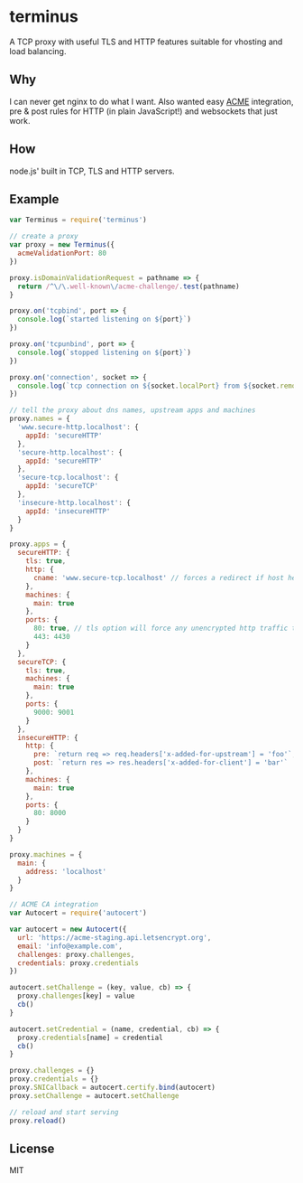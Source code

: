 # terminus
A TCP proxy with useful TLS and HTTP features suitable for vhosting and load balancing.

## Why
I can never get nginx to do what I want. Also wanted easy [ACME](https://github.com/ietf-wg-acme/acme/) integration, pre & post rules for HTTP (in plain JavaScript!) and websockets that just work.

## How
node.js' built in TCP, TLS and HTTP servers.

## Example
``` javascript
var Terminus = require('terminus')

// create a proxy
var proxy = new Terminus({
  acmeValidationPort: 80
})

proxy.isDomainValidationRequest = pathname => {
  return /^\/\.well-known\/acme-challenge/.test(pathname)
}

proxy.on('tcpbind', port => {
  console.log(`started listening on ${port}`)
})

proxy.on('tcpunbind', port => {
  console.log(`stopped listening on ${port}`)
})

proxy.on('connection', socket => {
  console.log(`tcp connection on ${socket.localPort} from ${socket.remoteAddress}`)
})

// tell the proxy about dns names, upstream apps and machines
proxy.names = {
  'www.secure-http.localhost': {
    appId: 'secureHTTP'
  },
  'secure-http.localhost': {
    appId: 'secureHTTP'
  },
  'secure-tcp.localhost': {
    appId: 'secureTCP'
  },
  'insecure-http.localhost': {
    appId: 'insecureHTTP'
  }
}

proxy.apps = {
  secureHTTP: {
    tls: true,
    http: {
      cname: 'www.secure-tcp.localhost' // forces a redirect if host header does not match
    },
    machines: {
      main: true
    },
    ports: {
      80: true, // tls option will force any unencrypted http traffic to be redirected but we may still want to listen here
      443: 4430
    }
  },
  secureTCP: {
    tls: true,
    machines: {
      main: true
    },
    ports: {
      9000: 9001
    }
  },
  insecureHTTP: {
    http: {
      pre: `return req => req.headers['x-added-for-upstream'] = 'foo'`, // these get eval'ed via new Function
      post: `return res => res.headers['x-added-for-client'] = 'bar'`
    },
    machines: {
      main: true
    },
    ports: {
      80: 8000
    }
  }
}

proxy.machines = {
  main: {
    address: 'localhost'
  }
}

// ACME CA integration
var Autocert = require('autocert')

var autocert = new Autocert({
  url: 'https://acme-staging.api.letsencrypt.org',
  email: 'info@example.com',
  challenges: proxy.challenges,
  credentials: proxy.credentials
})

autocert.setChallenge = (key, value, cb) => {
  proxy.challenges[key] = value
  cb()
}

autocert.setCredential = (name, credential, cb) => {
  proxy.credentials[name] = credential
  cb()
}

proxy.challenges = {}
proxy.credentials = {}
proxy.SNICallback = autocert.certify.bind(autocert)
proxy.setChallenge = autocert.setChallenge

// reload and start serving
proxy.reload()
```

## License
MIT
